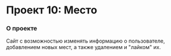 # Проект 10: Место

### О проекте

Сайт с возможностью изменять информацию о пользователе, добавлением новых мест, а также удалением и "лайком" их.